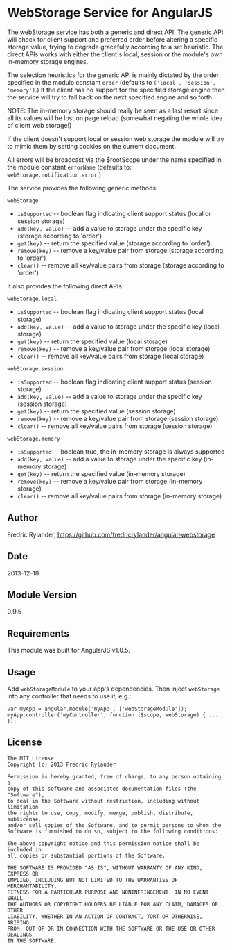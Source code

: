 WebStorage Service for AngularJS
================================

The webStorage service has both a generic and direct API. The generic API will check for client support and preferred order before altering a specific storage value, trying to degrade gracefully according to a set heuristic. The direct APIs works with either the client's local, session or the module's own in-memory storage engines.

The selection heuristics for the generic API is mainly dictated by the order specified in the module constant `order` (defaults to `['local', 'session', 'memory']`.) If the client has no support for the specified storage engine then the service will try to fall back on the next specified engine and so forth.

NOTE: The in-memory storage should really be seen as a last resort since all its values will be lost on page reload (somewhat negating the whole idea of client web storage!)

If the client doesn't support local or session web storage the module will try to mimic them by setting cookies on the current document.

All errors will be broadcast via the $rootScope under the name specified in the module constant `errorName` (defaults to: `webStorage.notification.error`.)

The service provides the following generic methods:

`webStorage`
* `isSupported`     -- boolean flag indicating client support status (local or session storage)
* `add(key, value)` -- add a value to storage under the specific key (storage according to 'order')
* `get(key)`        -- return the specified value (storage according to 'order')
* `remove(key)`     -- remove a key/value pair from storage (storage according to 'order')
* `clear()`         -- remove all key/value pairs from storage (storage according to 'order')


It also provides the following direct APIs:

`webStorage.local`
* `isSupported`     -- boolean flag indicating client support status (local storage)
* `add(key, value)` -- add a value to storage under the specific key (local storage)
* `get(key)`        -- return the specified value (local storage)
* `remove(key)`     -- remove a key/value pair from storage (local storage)
* `clear()`         -- remove all key/value pairs from storage (local storage)

`webStorage.session`
* `isSupported`     -- boolean flag indicating client support status (session storage)
* `add(key, value)` -- add a value to storage under the specific key (session storage)
* `get(key)`        -- return the specified value (session storage)
* `remove(key)`     -- remove a key/value pair from storage (session storage)
* `clear()`         -- remove all key/value pairs from storage (session storage)

`webStorage.memory`
* `isSupported`     -- boolean true, the in-memory storage is always supported
* `add(key, value)` -- add a value to storage under the specific key (in-memory storage)
* `get(key)`        -- return the specified value (in-memory storage)
* `remove(key)`     -- remove a key/value pair from storage (in-memory storage)
* `clear()`         -- remove all key/value pairs from storage (in-memory storage)

## Author
Fredric Rylander, https://github.com/fredricrylander/angular-webstorage

## Date
2013-12-18

## Module Version
0.9.5

## Requirements
This module was built for AngularJS v1.0.5.

## Usage
Add `webStorageModule` to your app's dependencies. Then inject `webStorage` into any controller that needs to use it, e.g.:

    var myApp = angular.module('myApp', ['webStorageModule']);
    myApp.controller('myController', function ($scope, webStorage) { ... });

## License
    The MIT License
    Copyright (c) 2013 Fredric Rylander

    Permission is hereby granted, free of charge, to any person obtaining a
    copy of this software and associated documentation files (the "Software"),
    to deal in the Software without restriction, including without limitation
    the rights to use, copy, modify, merge, publish, distribute, sublicense,
    and/or sell copies of the Software, and to permit persons to whom the
    Software is furnished to do so, subject to the following conditions:

    The above copyright notice and this permission notice shall be included in
    all copies or substantial portions of the Software.

    THE SOFTWARE IS PROVIDED "AS IS", WITHOUT WARRANTY OF ANY KIND, EXPRESS OR
    IMPLIED, INCLUDING BUT NOT LIMITED TO THE WARRANTIES OF MERCHANTABILITY,
    FITNESS FOR A PARTICULAR PURPOSE AND NONINFRINGEMENT. IN NO EVENT SHALL
    THE AUTHORS OR COPYRIGHT HOLDERS BE LIABLE FOR ANY CLAIM, DAMAGES OR OTHER
    LIABILITY, WHETHER IN AN ACTION OF CONTRACT, TORT OR OTHERWISE, ARISING
    FROM, OUT OF OR IN CONNECTION WITH THE SOFTWARE OR THE USE OR OTHER DEALINGS
    IN THE SOFTWARE.
